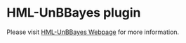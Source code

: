 # HML-UnBBayes plugin

Please visit [HML-UnBBayes Webpage](https://unbbayes.github.io/) for more information.
